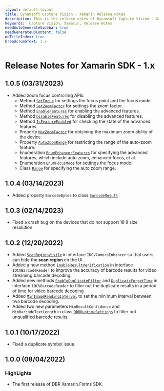 ```yaml
---
layout: default-layout
title: Dynamsoft Capture Vision - Xamarin Release Notes
description: This is the release notes of Dynamsoft Capture Vision - Xamarin Edition.
keywords:  Capture Vision, Xamarin, Release Notes
needAutoGenerateSidebar: true
needGenerateH3Content: false
noTitleIndex: true
breadcrumbText: 1.x
---
```


# Release Notes for Xamarin SDK - 1.x

## 1.0.5 (03/31/2023)

- Added zoom focus controlling APIs:
  - Method [`SetFocus`](../api-reference/camera-enhancer.md#setfocus) for settings the focus point and the focus mode.
  - Method [`SetZoomFactor`](../api-reference/camera-enhancer.md#setzoomfactor) for settings the zoom factor.
  - Method [`EnableFeatures`](../api-reference/camera-enhancer.md#enablefeatures) for enabling the advanced features.
  - Method [`DisableFeatures`](../api-reference/camera-enhancer.md#disablefeatures) for disabling the advanced features.
  - Method [`IsFeatureEnabled`](../api-reference/camera-enhancer.md#isfeatureenabled) for checking the state of the advanced features.
  - Property [`MaxZoomFactor`](../api-reference/camera-enhancer.md#maxzoomfactor) for obtaining the maximum zoom ability of the device.
  - Property [`AutoZoomRange`](../api-reference/camera-enhancer.md#autozoomrange) for restricting the range of the auto-zoom feature.
  - Enumeration [`EnumEnhancerFeatures`](../api-reference/enum-enhancer-features.md) for specifying the advanced features, which include auto zoom, enhanced focus, et al.
  - Enumeration [`EnumFocusMode`](../api-reference/enum-focus-mode.md) for settings the focus mode.
  - Class [`Range`](../api-reference/class-range.md) for specifying the auto zoom range.

## 1.0.4 (03/14/2023)

- Added property `BarcodeBytes` to class [`BarcodeResult`](../api-reference/class-barcode-result.md)

## 1.0.3 (02/14/2023)

- Fixed a crash bug on the devices that do not support 16:9 size resolution.

## 1.0.2 (12/20/2022)

- Added [`ScanRegionVisile`](../api-reference/camera-enhancer.md#scanregionvisible) in interface `IDCVCameraEnhancer` so that users can hide the **scan region** on the UI.
- Added a new method [`EnableResultVerification`](../api-reference/barcode-reader.md#enableresultverification) in interface `IDCVBarcodeReader` to improve the accuracy of barcode results for video streaming barcode decoding.
- Added new methods [`EnableDuplicateFilter`](../api-reference/barcode-reader.md#enableduplicatefilter) and [`DuplicateForgetTime`](../api-reference/barcode-reader.md#duplicateforgettime) in interface `IDCVBarcodeReader` to filter out the duplicate results in a period of time for video barcode decoding.
- Added [`MinImageReadingInterval`](../api-reference/barcode-reader.md#minimagereadinginterval) to set the minimum interval between two barcode decoding.
- Added two new parameters `MinResultConfidence` and `MinBarcodeTextLength` in class [`DBRRuntimeSettings`](../api-reference/class-dbr-runtime-settings.md) to filter out unqualified barcode results.

## 1.0.1 (10/17/2022)

- Fixed a duplicate symbol issue.

## 1.0.0 (08/04/2022)

### HighLights

- The first release of DBR Xamarin.Forms SDK.
